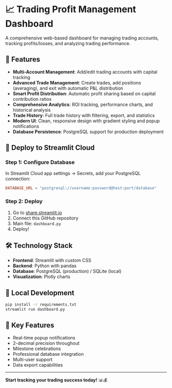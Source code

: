 # 📈 Trading Profit Management Dashboard

A comprehensive web-based dashboard for managing trading accounts, tracking profits/losses, and analyzing trading performance.

## 🌟 Features

- **Multi-Account Management**: Add/edit trading accounts with capital tracking
- **Advanced Trade Management**: Create trades, add positions (averaging), and exit with automatic P&L distribution
- **Smart Profit Distribution**: Automatic profit sharing based on capital contribution ratios
- **Comprehensive Analytics**: ROI tracking, performance charts, and historical analysis
- **Trade History**: Full trade history with filtering, export, and statistics
- **Modern UI**: Clean, responsive design with gradient styling and popup notifications
- **Database Persistence**: PostgreSQL support for production deployment

## 🚀 Deploy to Streamlit Cloud

### Step 1: Configure Database
In Streamlit Cloud app settings → Secrets, add your PostgreSQL connection:

```toml
DATABASE_URL = "postgresql://username:password@host:port/database"
```

### Step 2: Deploy
1. Go to [share.streamlit.io](https://share.streamlit.io)
2. Connect this GitHub repository
3. Main file: `dashboard.py`
4. Deploy!

## 🛠 Technology Stack

- **Frontend**: Streamlit with custom CSS
- **Backend**: Python with pandas
- **Database**: PostgreSQL (production) / SQLite (local)
- **Visualization**: Plotly charts

## 💾 Local Development

```bash
pip install -r requirements.txt
streamlit run dashboard.py
```

## 🎯 Key Features

- Real-time popup notifications
- 2-decimal precision throughout
- Milestone celebrations
- Professional database integration
- Multi-user support
- Data export capabilities

---

**Start tracking your trading success today!** 📊💰